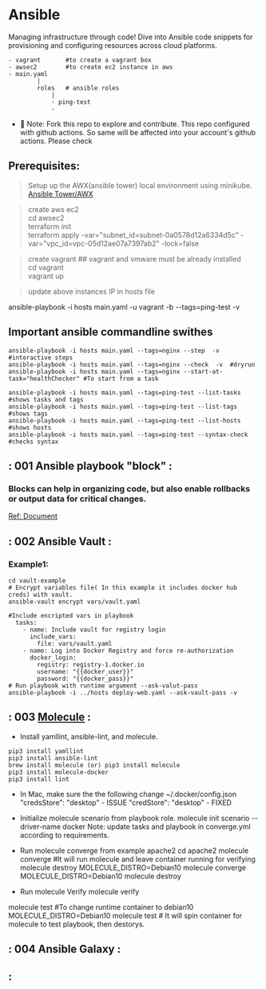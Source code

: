# Ansible

Managing infrastructure through code! Dive into Ansible code snippets for provisioning and configuring resources across cloud platforms.  

``````
- vagrant       #to create a vagrant box
- awsec2        #to create ec2 instance in aws
- main.yaml
        |
        roles   # ansible roles
            |
            - ping-test
            - 
``````
- 💬 Note: Fork this repo to explore and contribute. This repo configured with github actions. So same will be affected into your account's github actions. Please check
## Prerequisites:

>Setup up the AWX(ansible tower) local environment using minikube.  
[Ansible Tower/AWX](https://github.com/saireddysatishkumar/K8S/tree/main/awx)  

> create aws ec2  
cd awsec2  
terraform init  
terraform apply -var="subnet_id=subnet-0a0578d12a6334d5c" -var="vpc_id=vpc-05d12ae07a7397ab2" -lock=false  

> create vagrant ## vagrant and vmware must be already installed  
cd vagrant  
vagrant up  

> update above instances IP  in hosts file  

ansible-playbook -i hosts main.yaml -u vagrant -b --tags=ping-test -v  

## Important ansible commandline swithes
``````
ansible-playbook -i hosts main.yaml --tags=nginx --step  -v  #interactive steps
ansible-playbook -i hosts main.yaml --tags=nginx --check  -v  #dryrun
ansible-playbook -i hosts main.yaml --tags=nginx --start-at-task="healthChecker" #To start from a task
``````
``````
ansible-playbook -i hosts main.yaml --tags=ping-test --list-tasks #shows tasks and tags
ansible-playbook -i hosts main.yaml --tags=ping-test --list-tags #shows tags
ansible-playbook -i hosts main.yaml --tags=ping-test --list-hosts #shows hosts
ansible-playbook -i hosts main.yaml --tags=ping-test --syntax-check #checks syntax
``````


## : 001 Ansible playbook "block" :
### Blocks can help in organizing code, but also enable rollbacks or output data for critical changes.  
[Ref: Document](https://www.redhat.com/sysadmin/ansible-block-rescue)

## : 002 Ansible Vault :
### Example1:
``````
cd vault-example
# Encrypt variables file( In this example it includes docker hub creds) with vault.
ansible-vault encrypt vars/vault.yaml

#Include encripted vars in playbook
  tasks:
    - name: Include vault for registry login
      include_vars:
        file: vars/vault.yaml
    - name: Log into Docker Registry and force re-authorization
      docker_login:
        registry: registry-1.docker.io
        username: "{{docker_user}}"
        password: "{{docker_pass}}"
# Run playbook with runtime argument --ask-valut-pass        
ansible-playbook -i ../hosts deploy-web.yaml --ask-vault-pass -v
``````
## : 003 [Molecule](https://www.ansible.com/hubfs/AnsibleFest%20ATL%20Slide%20Decks/Practical%20Ansible%20Testing%20with%20Molecule.pdf) : 
- Install yamllint, ansible-lint, and molecule.
``````
pip3 install yamllint
pip3 install ansible-lint
brew install molecule (or) pip3 install molecule
pip3 install molecule-docker
pip3 install lint
``````
- In Mac, make sure the the following change ~/.docker/config.json 
"credsStore": "desktop" - ISSUE
"credStore": "desktop"  - FIXED

- Initialize molecule scenario from playbook role.
molecule init scenario --driver-name docker
Note: update tasks and playbook in converge.yml according to requirements.


- Run molecule converge from example apache2
cd apache2 
molecule converge #It will run molecule and leave container running for verifying
molecule destroy
MOLECULE_DISTRO=Debian10 molecule converge
MOLECULE_DISTRO=Debian10 molecule destroy

- Run molecule Verify
molecule verify

molecule test
#To change runtime container to debian10
MOLECULE_DISTRO=Debian10 molecule test  # It will spin container for molecule to test playbook, then destorys.


## : 004 Ansible Galaxy :


## : 